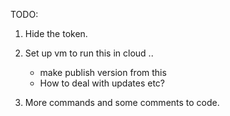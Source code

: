 TODO:

1. Hide the token.
2. Set up vm to run this in cloud .. 
    - make publish version from this 
     - How to deal with updates etc?

3. More commands and some comments to code.